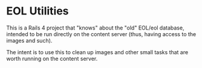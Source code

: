 # EOL Utilities

This is a Rails 4 project that "knows" about the "old" EOL/eol database,
intended to be run directly on the content server (thus, having access to the
images and such).

The intent is to use this to clean up images and other small tasks that are
worth running on the content server.
